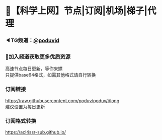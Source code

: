 # 🚀【科学上网】节点|订阅|机场|梯子|代理
### 🔈TG频道：[@poduvjd](https://t.me/poduvjd/) 
### 🔔加入频道获取更多优质资源  
高速节点每日更新，等你来嫖  
只提供base64格式，如需其他格式请自行转换  
### 订阅链接
https://raw.githubusercontent.com/poduv/poduv/i/long  
建议设置为每日更新  
### 订阅格式转换
https://acl4ssr-sub.github.io/
